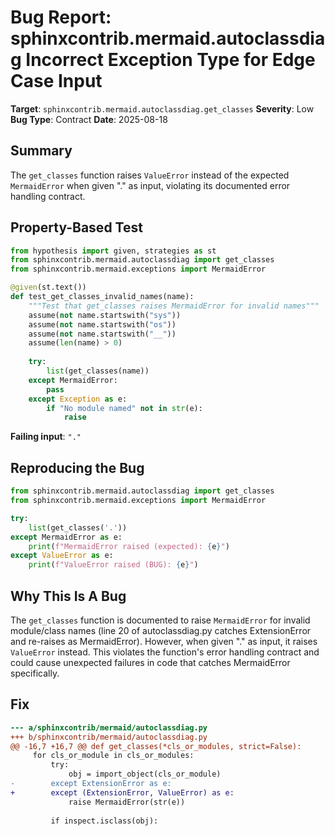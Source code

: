 # Bug Report: sphinxcontrib.mermaid.autoclassdiag Incorrect Exception Type for Edge Case Input

**Target**: `sphinxcontrib.mermaid.autoclassdiag.get_classes`
**Severity**: Low
**Bug Type**: Contract
**Date**: 2025-08-18

## Summary

The `get_classes` function raises `ValueError` instead of the expected `MermaidError` when given "." as input, violating its documented error handling contract.

## Property-Based Test

```python
from hypothesis import given, strategies as st
from sphinxcontrib.mermaid.autoclassdiag import get_classes
from sphinxcontrib.mermaid.exceptions import MermaidError

@given(st.text())
def test_get_classes_invalid_names(name):
    """Test that get_classes raises MermaidError for invalid names"""
    assume(not name.startswith("sys"))
    assume(not name.startswith("os"))
    assume(not name.startswith("__"))
    assume(len(name) > 0)
    
    try:
        list(get_classes(name))
    except MermaidError:
        pass
    except Exception as e:
        if "No module named" not in str(e):
            raise
```

**Failing input**: `"."`

## Reproducing the Bug

```python
from sphinxcontrib.mermaid.autoclassdiag import get_classes
from sphinxcontrib.mermaid.exceptions import MermaidError

try:
    list(get_classes('.'))
except MermaidError as e:
    print(f"MermaidError raised (expected): {e}")
except ValueError as e:
    print(f"ValueError raised (BUG): {e}")
```

## Why This Is A Bug

The `get_classes` function is documented to raise `MermaidError` for invalid module/class names (line 20 of autoclassdiag.py catches ExtensionError and re-raises as MermaidError). However, when given "." as input, it raises `ValueError` instead. This violates the function's error handling contract and could cause unexpected failures in code that catches MermaidError specifically.

## Fix

```diff
--- a/sphinxcontrib/mermaid/autoclassdiag.py
+++ b/sphinxcontrib/mermaid/autoclassdiag.py
@@ -16,7 +16,7 @@ def get_classes(*cls_or_modules, strict=False):
     for cls_or_module in cls_or_modules:
         try:
             obj = import_object(cls_or_module)
-        except ExtensionError as e:
+        except (ExtensionError, ValueError) as e:
             raise MermaidError(str(e))
 
         if inspect.isclass(obj):
```